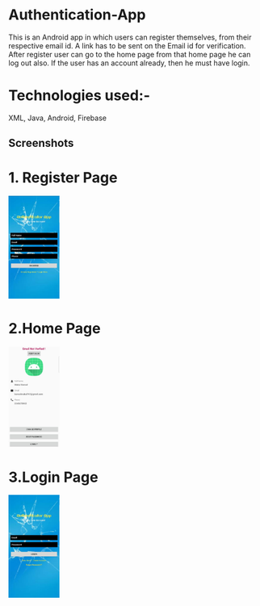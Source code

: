 # Authentication-App

This is an Android app in which users can register themselves, from their respective email id. A link has to be sent on the Email id for verification. After register user can go to the home page from that home page he can log out also. If the user has an account already, then he must have login.

# Technologies used:-
XML, Java, Android, Firebase


Screenshots
-----------

#  1. Register Page 
<img width="20%" src="screenshots/1.jpeg" />


#  2.Home Page
<img width="20%" src="screenshots/2.jpeg" />


#  3.Login Page
<img width="20%" src="screenshots/3.jpeg" />

